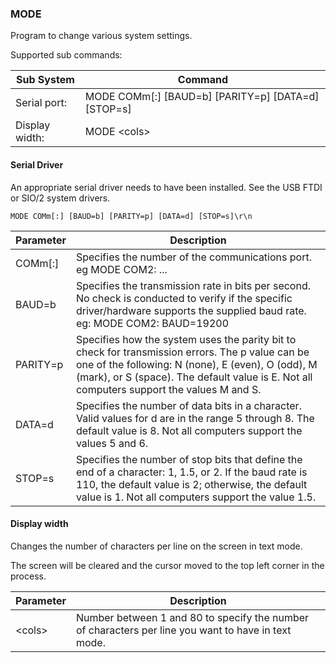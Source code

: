 
### MODE

Program to change various system settings.

Supported sub commands:

|Sub System|Command|
|--|---|
|Serial port:   |MODE COMm[:] [BAUD=b] [PARITY=p] [DATA=d] [STOP=s]|
|Display width: |MODE \<cols>|

#### Serial Driver

An appropriate serial driver needs to have been installed.  See the USB FTDI or SIO/2 system drivers.

`MODE COMm[:] [BAUD=b] [PARITY=p] [DATA=d] [STOP=s]\r\n`

|Parameter|Description|
|---|---|
|COMm[:]|Specifies the number of the communications port. eg MODE COM2: ...|
|BAUD=b|Specifies the transmission rate in bits per second. No check is conducted to verify if the specific driver/hardware supports the supplied baud rate.  eg: MODE COM2: BAUD=19200|
|PARITY=p|Specifies how the system uses the parity bit to check for transmission errors. The p value can be one of the following: N (none), E (even), O (odd), M (mark), or S (space). The default value is E. Not all computers support the values M and S.|
|DATA=d|Specifies the number of data bits in a character. Valid values for d are in the range 5 through 8. The default value is 8. Not all computers support the values 5 and 6.|
|STOP=s|Specifies the number of stop bits that define the end of a character: 1, 1.5, or 2. If the baud rate is 110, the default value is 2; otherwise, the default value is 1. Not all computers support the value 1.5.|

#### Display width

Changes the number of characters per line on the screen in text mode.

The screen will be cleared and the cursor moved to the top left corner in the process.

|Parameter|Description|
|---|---|
|\<cols>|Number between 1 and 80 to specify the number of characters per line you want to have in text mode.|

